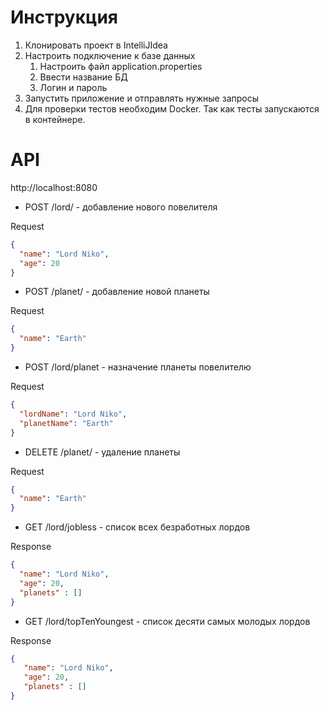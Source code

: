 # Инструкция

1. Клонировать проект в IntelliJIdea
2. Настроить подключение к базе данных
    1. Настроить файл application.properties
    2. Ввести название БД
    3. Логин и пароль
3. Запустить приложение и отправлять нужные запросы
4. Для проверки тестов необходим Docker. Так как тесты запускаются в контейнере.

# API

http://localhost:8080

+ POST /lord/ - добавление нового повелителя

Request

```JSON
{
  "name": "Lord Niko",
  "age": 20
}
```

+ POST /planet/ - добавление новой планеты

Request

```JSON
{
  "name": "Earth"
}
```

+ POST /lord/planet - назначение планеты повелителю

Request

```JSON
{
  "lordName": "Lord Niko",
  "planetName": "Earth"
}
```

+ DELETE /planet/ - удаление планеты

Request

```JSON
{
  "name": "Earth"
}
```

+ GET /lord/jobless - список всех безработных лордов

Response

```JSON
{
  "name": "Lord Niko",
  "age": 20,
  "planets" : [] 
}
```

+ GET /lord/topTenYoungest - список десяти самых молодых лордов

Response

```JSON
{
   "name": "Lord Niko",
   "age": 20,
   "planets" : []
}
```